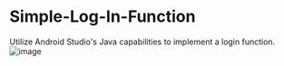 # Simple-Log-In-Function

Utilize Android Studio's Java capabilities to implement a login function.
![image](https://github.com/Fay-Balhareth/Headache-Types-Expert-System/assets/107503708/ba7f9c45-2100-4850-8a1f-c32c4fce762c)
